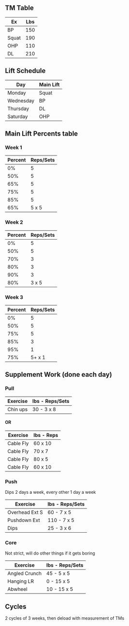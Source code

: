 ## TM Table 
| Ex | Lbs |
|---|---|
| BP | 150 |
| Squat | 190 |
| OHP | 110 |
| DL | 210 |

## Lift Schedule
| Day | Main Lift |
|---|---|
| Monday | Squat |
| Wednesday | BP |
| Thursday | DL |
| Saturday | OHP |

## Main Lift Percents table
### Week 1
| Percent | Reps/Sets |
|---|---|
| 0% | 5 |
| 50% | 5 |
| 65% | 5 |
| 75% | 5 |
| 85% | 5 |
| 65% | 5 x 5 |

### Week 2
| Percent | Reps/Sets |
|---|---|
| 0% | 5 |
| 50% | 5 |
| 70% | 3 |
| 80% | 3 |
| 90% | 3 |
| 80% | 3 x 5 |

### Week 3
| Percent | Reps/Sets |
|---|---|
| 0% | 5 |
| 50% | 5 |
| 75% | 5 |
| 85% | 3 |
| 95% | 1 |
| 75% | 5+ x 1 |

## Supplement Work (done each day)
### Pull

| Exercise | lbs - Reps/Sets |
|---|---|
| Chin ups | 30 - 3 x 8 |

#### OR 

| Exercise | lbs - Reps |
|---|---|
| Cable Fly | 60 x 10 |
| Cable Fly  | 70 x 7 |
| Cable Fly | 80 x 5 |
| Cable Fly | 60 x 10 |

### Push
Dips 2 days a week, every other 1 day a week

| Exercise | lbs - Reps/Sets |
|---|---|
| Overhead Ext S | 60 - 7 x 5 |
| Pushdown Ext | 110 - 7 x 5 |
| Dips | 25 - 3 x 6 

### Core
Not strict, will do other things if it gets boring

| Exercise | lbs - Reps/Sets |
|---|---|
| Angled Crunch | 45 - 5 x 5 |
| Hanging LR | 0 - 15 x 5 |
| Abwheel | 10 - 15 x 5 |

## Cycles
2 cycles of 3 weeks, then deload with measurement of TMs


